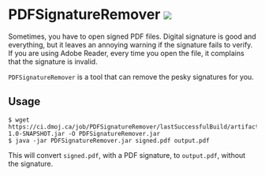 # PDFSignatureRemover [![](https://img.shields.io/jenkins/s/https/ci.dmoj.ca/job/PDFSignatureRemover.svg)](https://ci.dmoj.ca/job/PDFSignatureRemover/)

Sometimes, you have to open signed PDF files. Digital signature is good
and everything, but it leaves an annoying warning if the signature fails
to verify. If you are using Adobe Reader, every time you open the file, it
complains that the signature is invalid.

`PDFSignatureRemover` is a tool that can remove the pesky signatures for you.

## Usage

```
$ wget https://ci.dmoj.ca/job/PDFSignatureRemover/lastSuccessfulBuild/artifact/target/PDFSignatureRemover-1.0-SNAPSHOT.jar -O PDFSignatureRemover.jar
$ java -jar PDFSignatureRemover.jar signed.pdf output.pdf
```

This will convert `signed.pdf`, with a PDF signature, to `output.pdf`,
without the signature.
